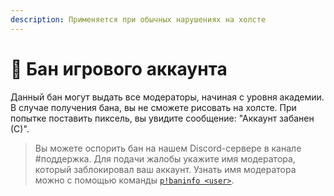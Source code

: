 ```yaml
---
description: Применяется при обычных нарушениях на холсте
---
```


# 📌 Бан игрового аккаунта

Данный бан могут выдать все модераторы, начиная с уровня академии. В случае получения бана, вы не сможете рисовать на холсте. При попытке поставить пиксель, вы увидите сообщение: "Аккаунт забанен (С)".

> Вы можете оспорить бан на нашем Discord-сервере в канале #поддержка. Для подачи жалобы укажите имя модератора, который заблокировал ваш аккаунт. Узнать имя модератора можно с помощью команды [`p!baninfo <user>`](../discord-bot.md#commands).
